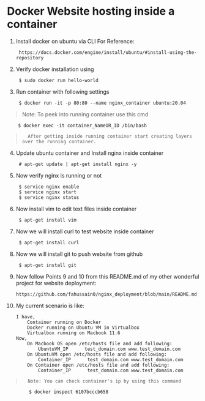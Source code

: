 # Docker Website hosting inside a container

1. Install docker on ubuntu via CLI
	For Reference: 

		https://docs.docker.com/engine/install/ubuntu/#install-using-the-repository
	
2. Verify docker installation using 
	
		$ sudo docker run hello-world

3. Run container with following settings

		$ docker run -it -p 80:80 --name nginx_container ubuntu:20.04

>	Note: To peek into running container use this cmd

		$ docker exec -it container_NameOR_ID /bin/bash

>		After getting inside running container start creating layers over the running container.
	
	
4. Update ubuntu container and Install nginx inside container

		# apt-get update | apt-get install nginx -y

5. Now verify nginx is running or not

		$ service nginx enable
		$ service nginx start
		$ service nginx status

6. Now install vim to edit text files inside container

		$ apt-get install vim

7. Now we will install curl to test website inside container

		$ apt-get install curl

8. Now we will install git to push website from github

		$ apt-get install git

9.  Now follow Points 9 and 10 from this README.md of my other wonderful project for website deployment:

		https://github.com/fahussain0/nginx_deployment/blob/main/README.md

10. My current scenario is like:
	
		I have,
			Container running on Docker
			Docker running on Ubuntu VM in Virtualbox
			Virtualbox running on Macbook 11.6
		Now, 
			On Macbook OS open /etc/hosts file and add following:
				UbuntuVM_IP      test_domain.com www.test_domain.com
			On UbuntuVM open /etc/hosts file and add following:
				Container_IP      test_domain.com www.test_domain.com
			On Container open /etc/hosts file and add following:
				Container_IP      test_domain.com www.test_domain.com

>		Note: You can check container's ip by using this command

			$ docker inspect 6107bcccb658
